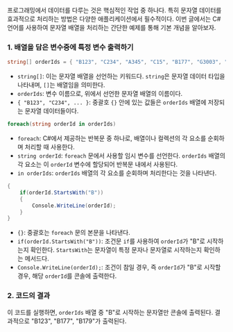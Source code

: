 프로그래밍에서 데이터를 다루는 것은 핵심적인 작업 중 하나다. 특히 문자열 데이터를 효과적으로 처리하는 방법은 다양한 애플리케이션에서 필수적이다. 이번 글에서는 C# 언어를 사용하여 문자열 배열을 처리하는 간단한 예제를 통해 기본 개념을 알아보자.

### 1. 배열을 담은 변수중에 특정 변수 출력하기

```c#
string[] orderIds = { "B123", "C234", "A345", "C15", "B177", "G3003", "C235", "B179" };
```

- `string[]`: 이는 문자열 배열을 선언하는 키워드다. `string`은 문자열 데이터 타입을 나타내며, `[]`는 배열임을 의미한다.
- `orderIds`: 변수 이름으로, 위에서 선언한 문자열 배열의 이름이다.
- `{ "B123", "C234", ... }`: 중괄호 `{}` 안에 있는 값들은 `orderIds` 배열에 저장되는 문자열 데이터들이다.

```c#
foreach(string orderId in orderIds)
```

- `foreach`: C#에서 제공하는 반복문 중 하나로, 배열이나 컬렉션의 각 요소를 순회하며 처리할 때 사용한다.
- `string orderId`: `foreach` 문에서 사용할 임시 변수를 선언한다. `orderIds` 배열의 각 요소는 이 `orderId` 변수에 할당되어 반복문 내에서 사용된다.
- `in orderIds`: `orderIds` 배열의 각 요소를 순회하며 처리한다는 것을 나타낸다.

```c#
{
    if(orderId.StartsWith("B"))
    {
        Console.WriteLine(orderId);
    }
}
```

- `{}`: 중괄호는 `foreach` 문의 본문을 나타낸다.
- `if(orderId.StartsWith("B"))`: 조건문 `if`를 사용하여 `orderId`가 "B"로 시작하는지 확인한다. `StartsWith`는 문자열이 특정 문자나 문자열로 시작하는지 확인하는 메서드다.
- `Console.WriteLine(orderId);`: 조건이 참일 경우, 즉 `orderId`가 "B"로 시작할 경우, 해당 `orderId`를 콘솔에 출력한다.

### 2. 코드의 결과

이 코드를 실행하면, `orderIds` 배열 중 "B"로 시작하는 문자열만 콘솔에 출력된다. 결과적으로 "B123", "B177", "B179"가 출력된다.
